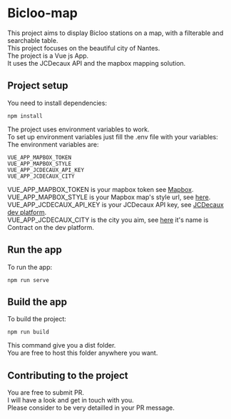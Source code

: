 
# Bicloo-map
This project aims to display Bicloo stations on a map, with a filterable and searchable table.    
This project focuses on the beautiful city of Nantes.  
The project is a Vue js App.  
It uses the JCDecaux API and the mapbox mapping solution.  

## Project setup
You need to install dependencies:

```
npm install
```

The project uses environment variables to work.  
To set up environment variables just fill the .env file with your variables:  
The environment variables are:
```
VUE_APP_MAPBOX_TOKEN
VUE_APP_MAPBOX_STYLE
VUE_APP_JCDECAUX_API_KEY
VUE_APP_JCDECAUX_CITY
```


VUE_APP_MAPBOX_TOKEN is your mapbox token see [Mapbox](https://www.mapbox.com/).  
VUE_APP_MAPBOX_STYLE is your Mapbox map's style url, see [here](https://docs.mapbox.com/mapbox-gl-js/style-spec/).  
VUE_APP_JCDECAUX_API_KEY is your JCDecaux API key, see [JCDecaux dev platform](https://developer.jcdecaux.com/#/opendata/vls?page=getstarted).  
VUE_APP_JCDECAUX_CITY is the city you aim, see [here](https://developer.jcdecaux.com/#/opendata/vls?page=static) it's name is Contract on the dev platform.

## Run the app

To run the app:  
```
npm run serve
```

## Build the app
To build the project:
```
npm run build
```

This command give you a dist folder.  
You are free to host this folder anywhere you want.

## Contributing to the project
You are free to submit PR.  
I will have a look and get in touch with you.  
Please consider to be very detailled in your PR message.  



  


